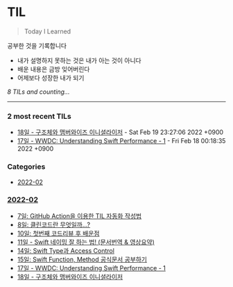 # TIL
> Today I Learned

공부한 것을 기록합니다
- 내가 설명하지 못하는 것은 내가 아는 것이 아니다
- 배운 내용은 금방 잊어버린다
- 어제보다 성장한 내가 되기


_8 TILs and counting..._

---

### 2 most recent TILs

- [18일 - 구조체와 맴버와이즈 이니셜라이저](2022-02/20220218.md) - Sat Feb 19 23:27:06 2022 +0900
- [17일 - WWDC: Understanding Swift Performance - 1](2022-02/20220217.md) - Fri Feb 18 00:18:35 2022 +0900

### Categories

- [2022-02](#2022-02)

### [2022-02](#2022-02)
- [7일: GitHub Action을 이용한 TIL 자동화 작성법](2022-02/20220207.md)
- [8일: 클린코드란 무엇일까...?](2022-02/20220208.md)
- [10일: 첫번째 코드리뷰 후 배운점](2022-02/20220210.md)
- [11일 - Swift 네이밍 잘 하는 법! (문서번역 & 영상요약)](2022-02/20220211.md)
- [14일: Swift Type과 Access Control](2022-02/20220214.md)
- [15일: Swift Function, Method 공식문서 공부하기](2022-02/20220215.md)
- [17일 - WWDC: Understanding Swift Performance - 1](2022-02/20220217.md)
- [18일 - 구조체와 맴버와이즈 이니셜라이저](2022-02/20220218.md)

[1]: https://simonwillison.net/2020/Apr/20/self-rewriting-readme/
[2]: https://github.com/jbranchaud/til

